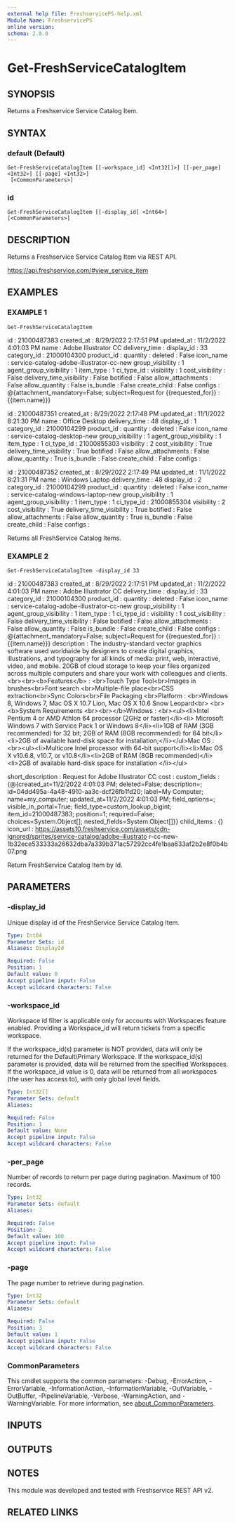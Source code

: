 ```yaml
---
external help file: FreshservicePS-help.xml
Module Name: FreshservicePS
online version:
schema: 2.0.0
---
```


# Get-FreshServiceCatalogItem

## SYNOPSIS
Returns a Freshservice Service Catalog Item.

## SYNTAX

### default (Default)
```
Get-FreshServiceCatalogItem [[-workspace_id] <Int32[]>] [[-per_page] <Int32>] [[-page] <Int32>]
 [<CommonParameters>]
```

### id
```
Get-FreshServiceCatalogItem [[-display_id] <Int64>] [<CommonParameters>]
```

## DESCRIPTION
Returns a Freshservice Service Catalog Item via REST API.

https://api.freshservice.com/#view_service_item

## EXAMPLES

### EXAMPLE 1
```
Get-FreshServiceCatalogItem
```

id                       : 21000487383
created_at               : 8/29/2022 2:17:51 PM
updated_at               : 11/2/2022 4:01:03 PM
name                     : Adobe Illustrator CC
delivery_time            :
display_id               : 33
category_id              : 21000104300
product_id               :
quantity                 :
deleted                  : False
icon_name                : service-catalog-adobe-illustrator-cc-new
group_visibility         : 1
agent_group_visibility   : 1
item_type                : 1
ci_type_id               :
visibility               : 1
cost_visibility          : False
delivery_time_visibility : False
botified                 : False
allow_attachments        : False
allow_quantity           : False
is_bundle                : False
create_child             : False
configs                  : @{attachment_mandatory=False; subject=Request for {{requested_for}} : {{item.name}}}

id                       : 21000487351
created_at               : 8/29/2022 2:17:48 PM
updated_at               : 11/1/2022 8:21:30 PM
name                     : Office Desktop
delivery_time            : 48
display_id               : 1
category_id              : 21000104299
product_id               :
quantity                 :
deleted                  : False
icon_name                : service-catalog-desktop-new
group_visibility         : 1
agent_group_visibility   : 1
item_type                : 1
ci_type_id               : 21000855303
visibility               : 2
cost_visibility          : True
delivery_time_visibility : True
botified                 : False
allow_attachments        : False
allow_quantity           : True
is_bundle                : False
create_child             : False
configs                  :

id                       : 21000487352
created_at               : 8/29/2022 2:17:49 PM
updated_at               : 11/1/2022 8:21:31 PM
name                     : Windows Laptop
delivery_time            : 48
display_id               : 2
category_id              : 21000104299
product_id               :
quantity                 :
deleted                  : False
icon_name                : service-catalog-windows-laptop-new
group_visibility         : 1
agent_group_visibility   : 1
item_type                : 1
ci_type_id               : 21000855304
visibility               : 2
cost_visibility          : True
delivery_time_visibility : True
botified                 : False
allow_attachments        : False
allow_quantity           : True
is_bundle                : False
create_child             : False
configs                  :

Returns all FreshService Catalog Items.

### EXAMPLE 2
```
Get-FreshServiceCatalogItem -display_id 33
```

id                       : 21000487383
created_at               : 8/29/2022 2:17:51 PM
updated_at               : 11/2/2022 4:01:03 PM
name                     : Adobe Illustrator CC
delivery_time            :
display_id               : 33
category_id              : 21000104300
product_id               :
quantity                 :
deleted                  : False
icon_name                : service-catalog-adobe-illustrator-cc-new
group_visibility         : 1
agent_group_visibility   : 1
item_type                : 1
ci_type_id               :
visibility               : 1
cost_visibility          : False
delivery_time_visibility : False
botified                 : False
allow_attachments        : False
allow_quantity           : False
is_bundle                : False
create_child             : False
configs                  : @{attachment_mandatory=False; subject=Request for {{requested_for}} : {{item.name}}}
description              : The industry-standard vector graphics software
                                                        used worldwide by designers to create digital graphics, illustrations, and typography
                        for all kinds of media: print, web, interactive,
                                                        video, and mobile.
20GB of cloud storage to keep your files organized across multiple
                        computers and share your work with colleagues
                                                        and clients.
\<br\>\<br\>\<b\>Features\</b\> : \<br\>Touch Type Tool\<br\>Images in brushes\<br\>Font
                        search \<br\>Multiple-file place\<br\>CSS
                                                        extraction\<br\>Sync Colors\<br\>File Packaging \<br\>Platform : \<br\>Windows 8, Windows 7, Mac
                        OS X 10.7 Lion, Mac OS X 10.6 Snow Leopard\<br\>
                                                        \<br\>\<b\>System Requirements \<br\>\<br\>\</b\>Windows : \<br\>\<ul\>\<li\>Intel Pentium 4 or AMD
                        Athlon 64 processor (2GHz or faster)\</li\>\<li\>
                                                        Microsoft Windows 7 with Service Pack 1 or Windows 8\</li\>\<li\>1GB of RAM (3GB
                        recommended) for 32 bit; 2GB of RAM (8GB recommended)
                                                        for 64 bit\</li\>\<li\>2GB of available hard-disk space for installation;\</li\>\</ul\>Mac OS :
                        \<br\>\<ul\>\<li\>Multicore Intel processor with
                                                        64-bit support\</li\>\<li\>Mac OS X v10.6.8, v10.7, or v10.8\</li\>\<li\>2GB of RAM (8GB
                        recommended)\</li\>\<li\>2GB of available hard-disk space
                                                        for installation \</li\>\</ul\>

short_description        : Request for Adobe Illustrator CC
cost                     :
custom_fields            : {@{created_at=11/2/2022 4:01:03 PM; deleted=False; description=;
                        id=04dd495a-4a48-4910-aa3c-dcf26fb1fd20; label=My Computer; name=my_computer;
                        updated_at=11/2/2022 4:01:03 PM; field_options=; visible_in_portal=True;
                        field_type=custom_lookup_bigint; item_id=21000487383; position=1; required=False;
                        choices=System.Object\[\]; nested_fields=System.Object\[\]}}
child_items              : {}
icon_url                 : https://assets10.freshservice.com/assets/cdn-ignored/sprites/service-catalog/adobe-illustrato
                        r-cc-new-1b32ece533333a26632dba7a339b371ac57292cc4fe1baa633af2b2e8f0b4b07.png

Return FreshService Catalog Item by Id.

## PARAMETERS

### -display_id
Unique display id of the FreshService Service Catalog Item.

```yaml
Type: Int64
Parameter Sets: id
Aliases: DisplayId

Required: False
Position: 1
Default value: 0
Accept pipeline input: False
Accept wildcard characters: False
```

### -workspace_id
Workspace id filter is applicable only for accounts with Workspaces feature enabled. Providing a Workspace_id will return tickets from a specific workspace.

If the workspace_id(s) parameter is NOT provided, data will only be returned for the Default\Primary Workspace.
If the workspace_id(s) parameter is provided, data will be returned from the specified Workspaces.
If the workspace_id value is 0, data will be returned from all workspaces (the user has access to), with only global level fields.

```yaml
Type: Int32[]
Parameter Sets: default
Aliases:

Required: False
Position: 1
Default value: None
Accept pipeline input: False
Accept wildcard characters: False
```

### -per_page
Number of records to return per page during pagination. 
Maximum of 100 records.

```yaml
Type: Int32
Parameter Sets: default
Aliases:

Required: False
Position: 2
Default value: 100
Accept pipeline input: False
Accept wildcard characters: False
```

### -page
The page number to retrieve during pagination.

```yaml
Type: Int32
Parameter Sets: default
Aliases:

Required: False
Position: 3
Default value: 1
Accept pipeline input: False
Accept wildcard characters: False
```

### CommonParameters
This cmdlet supports the common parameters: -Debug, -ErrorAction, -ErrorVariable, -InformationAction, -InformationVariable, -OutVariable, -OutBuffer, -PipelineVariable, -Verbose, -WarningAction, and -WarningVariable. For more information, see [about_CommonParameters](http://go.microsoft.com/fwlink/?LinkID=113216).

## INPUTS

## OUTPUTS

## NOTES
This module was developed and tested with Freshservice REST API v2.

## RELATED LINKS
